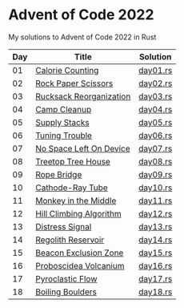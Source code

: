 # Advent of Code 2022

My solutions to Advent of Code 2022 in Rust

| Day | Title                                                           | Solution                           |
| --- | --------------------------------------------------------------- | ---------------------------------- |
| 01  | [Calorie Counting](https://adventofcode.com/2022/day/1)         | [day01.rs](src/solutions/day01.rs) |
| 02  | [Rock Paper Scissors](https://adventofcode.com/2022/day/2)      | [day02.rs](src/solutions/day02.rs) |
| 03  | [Rucksack Reorganization](https://adventofcode.com/2022/day/3)  | [day03.rs](src/solutions/day03.rs) |
| 04  | [Camp Cleanup](https://adventofcode.com/2022/day/4)             | [day04.rs](src/solutions/day04.rs) |
| 05  | [Supply Stacks](https://adventofcode.com/2022/day/5)            | [day05.rs](src/solutions/day05.rs) |
| 06  | [Tuning Trouble](https://adventofcode.com/2022/day/6)           | [day06.rs](src/solutions/day06.rs) |
| 07  | [No Space Left On Device](https://adventofcode.com/2022/day/7)  | [day07.rs](src/solutions/day07.rs) |
| 08  | [Treetop Tree House](https://adventofcode.com/2022/day/8)       | [day08.rs](src/solutions/day08.rs) |
| 09  | [Rope Bridge](https://adventofcode.com/2022/day/9)              | [day09.rs](src/solutions/day09.rs) |
| 10  | [Cathode-Ray Tube](https://adventofcode.com/2022/day/10)        | [day10.rs](src/solutions/day10.rs) |
| 11  | [Monkey in the Middle](https://adventofcode.com/2022/day/11)    | [day11.rs](src/solutions/day11.rs) |
| 12  | [Hill Climbing Algorithm](https://adventofcode.com/2022/day/12) | [day12.rs](src/solutions/day12.rs) |
| 13  | [Distress Signal](https://adventofcode.com/2022/day/13)         | [day13.rs](src/solutions/day13.rs) |
| 14  | [Regolith Reservoir](https://adventofcode.com/2022/day/14)      | [day14.rs](src/solutions/day14.rs) |
| 15  | [Beacon Exclusion Zone](https://adventofcode.com/2022/day/15)   | [day15.rs](src/solutions/day15.rs) |
| 16  | [Proboscidea Volcanium](https://adventofcode.com/2022/day/16)   | [day16.rs](src/solutions/day16.rs) |
| 17  | [Pyroclastic Flow](https://adventofcode.com/2022/day/17)        | [day17.rs](src/solutions/day17.rs) |
| 18  | [Boiling Boulders](https://adventofcode.com/2022/day/18)        | [day18.rs](src/solutions/day18.rs) |
